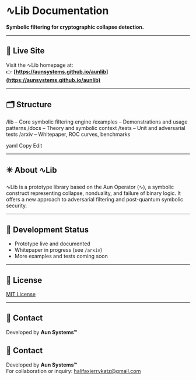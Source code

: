 # ∿Lib Documentation

**Symbolic filtering for cryptographic collapse detection.**

---

## 🔗 Live Site

Visit the ∿Lib homepage at:  
👉 **[https://aunsystems.github.io/aunlib](https://aunsystems.github.io/aunlib)**

---

## 🗂 Structure

/lib – Core symbolic filtering engine
/examples – Demonstrations and usage patterns
/docs – Theory and symbolic context
/tests – Unit and adversarial tests
/arxiv – Whitepaper, ROC curves, benchmarks

yaml
Copy
Edit

---

## ✴️ About ∿Lib

∿Lib is a prototype library based on the Aun Operator (∿), a symbolic construct representing collapse, nonduality, and failure of binary logic. It offers a new approach to adversarial filtering and post-quantum symbolic security.

---

## 🚧 Development Status

- Prototype live and documented  
- Whitepaper in progress (see `/arxiv`)  
- More examples and tests coming soon

---

## 📜 License

[MIT License](./LICENSE)

---

## 🧠 Contact

Developed by **Aun Systems™**  
## 🧠 Contact

Developed by **Aun Systems™**  
For collaboration or inquiry: [halifaxjerrykatz@gmail.com](mailto:halifaxjerrykatz@gmail.com)
